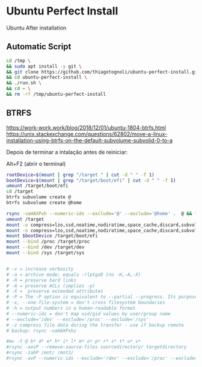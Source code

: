 # Ubuntu Perfect Install
Ubuntu After installation

## Automatic Script
```bash
cd /tmp \
&& sudo apt install -y git \
&& git clone https://github.com/thiagotognoli/ubuntu-perfect-install.git \
&& cd ubuntu-perfect-install \
&& ./run.sh \
&& cd ~ \
&& rm -rf /tmp/ubuntu-perfect-install
```

## BTRFS
https://work-work.work/blog/2018/12/01/ubuntu-1804-btrfs.html
https://unix.stackexchange.com/questions/62802/move-a-linux-installation-using-btrfs-on-the-default-subvolume-subvolid-0-to-a

Depois de terminar a intalação antes de reiniciar:

Alt+F2 (abrir o terminal)

```bash
rootDevice=$(mount | grep "/target " | cut -d " " -f 1)
bootDevice=$(mount | grep "/target/boot/efi" | cut -d " " -f 1)
umount /target/boot/efi
cd /target
btrfs subvolume create @
btrfs subvolume create @home

rsync -vaHAXPxh --numeric-ids --exclude='@' --exclude='@home' .  @ && find * -maxdepth 0 -not \( -path @ -o -path @home \) -exec rm -rf {} \;
umount /target
mount -o compress=lzo,ssd,noatime,nodiratime,space_cache,discard,subvol=@ $rootDevice /target
mount -o compress=lzo,ssd,noatime,nodiratime,space_cache,discard,subvol=@home $rootDevice /target/home
mount $bootDevice /target/boot/efi
mount --bind /proc /target/proc
mount --bind /dev /target/dev
mount --bind /sys /target/sys


# -v = increase verbosity
# -a = archive mode; equals -rlptgoD (no -H,-A,-X)
# -H = preserve hard links
# -A = preserve ACLs (implies -p)
# -X =  preserve extended attributes
# -P = The -P option is equivalent to --partial --progress. Its purpose is to make it much easier to specify these two options for a long transfer that may be interrupted.
# -x, --one-file-system = don't cross filesystem boundaries
# -h = output numbers in a human-readable format
# --numeric-ids = don't map uid/gid values by user/group name
# --exclude='/dev' --exclude='/proc' --exclude='/sys'
# -z compress file data during the transfer - use if backup remote
# backup: rsync -vaHAXPxhz 

#mv -t @ b* d* e* h* i* l* m* o* p* r* s* t* u* v*
#rsync -axvP --remove-source-files sourcedirectory/ targetdirectory
#rsync -zahP /mnt/ /mnt2/
#rsync -avP --numeric-ids --exclude='/dev' --exclude='/proc' --exclude='/sys' root@failedharddrivehost:/ /path/to/destination/


```

<!--
## Base Installation

```bash
sudo apt install ubuntu-restricted-extras aptitude synaptic flatpak gnome-software-plugin-flatpak
sudo apt install curl
sudo apt install nfs-common

#Alternatives Terminals
sudo apt install terminator
sudo snap install --edge --classic terminology
sudo snap install --classic cool-retro-term

```

## Gnome

```bash
sudo apt install gnome-tweaks chrome-gnome-shell
sudo apt install psensors
#sudo apt install gnome-shell-extensions
```

### Show Desktop Button

```bash
sudo apt-get install xdotool -y
echo -e '[Desktop Entry]\n Version=1.0\n Name=Show Desktop\n Exec=xdotool key --clearmodifiers Ctrl+Super+d\n Icon=desktop\n Type=Application\n Categories=Application' | tee ~/.local/share/applications/show-desktop.desktop
```

### Click App Icon to Minimize

#### Enable
```bash
gsettings set org.gnome.shell.extensions.dash-to-dock click-action minimize
```

#### Restore to Default
```bash
gsettings reset org.gnome.shell.extensions.dash-to-dock click-action
```

### Desktop Folder

```bash
sudo apt-get install desktopfolder -y
```

#### Gnome Extensions
##### Unite
Gnome Extensions:
https://extensions.gnome.org/extension/1287/unite/

Github:
https://github.com/hardpixel/unite-shell

##### Lock Keys
Gnome Extensions:
https://extensions.gnome.org/extension/36/lock-keys/

Github:
https://github.com/kazysmaster/gnome-shell-extension-lockkeys

##### KStatusNotifierItem/AppIndicator Support
Integrates Ubuntu AppIndicators and KStatusNotifierItems (KDE's blessed successor of the systray) into GNOME Shell.

Gnome Extensions:
https://extensions.gnome.org/extension/615/appindicator-support/

Github:
https://github.com/ubuntu/gnome-shell-extension-appindicator

##### Force Quit
Gnome Extensions:
https://extensions.gnome.org/extension/770/force-quit/

Github:
https://github.com/meghprkh/force-quit/

##### Sound Input & Output Device Chooser
Gnome Extensions:
https://extensions.gnome.org/extension/906/sound-output-device-chooser/

Github:
https://github.com/kgshank/gse-sound-output-device-chooser

##### OpenWeather
Gnome Extensions:
https://extensions.gnome.org/extension/750/openweather/

Git:
https://gitlab.com/jenslody/gnome-shell-extension-openweather

##### Suspend Button
Gnome Extensions:
https://extensions.gnome.org/extension/826/suspend-button/

##### User Themes 
Gnome Extensions:
https://extensions.gnome.org/extension/19/user-themes/

##### See
https://gitlab.gnome.org/GNOME/gnome-shell-extensions


### Crypto Folders

```bash
sudo apt install gocryptfs sirikali 
```

### KeepassXC - Password Manager

```bash
sudo snap install keepassxc
```

### Authenticator

```bash
flatpak install -y flathub com.github.bilelmoussaoui.Authenticator
```

### Graphics Tools

```bash
sudo snap install gimp inkscape
```

#### Photography

```bash
sudo snap install darktable
```


### Chromiun Browser

```bash
sudo snap install chromiun
```

### VLC Video Player

```bash
sudo snap install vlc
```

## Chat

```bash
snap install whatsdesk telegram-desktop
snap install --classic slack 
```

### Whatsapp Electron - Alternative Whatsapp Desktop

```bash
sudo apt install git
sudo snap install --edge node --classic
mkdir -p ~/tmp \
 && cd ~/tmp \
 && git clone https://github.com/thiagotognoli/whatsapp-electron.git \
 && cd whatsapp-electron \
 && npm install \
 && npm run build \
 && mkdir -p ~/AppImage \
 && mv dist/whatsapp-electron-*.AppImage ~/AppImage/whatsapp-electron.AppImage \
 && chmod +x ~/AppImage/whatsapp-electron.AppImage \
 && cd .. \
 && rm -rfd whatsapp-electron \
 && echo "[Desktop Entry]
Version=1.0
Type=Application
Exec=~/AppImage/whatsapp-electron.AppImage %f
Name=WhatsApp
Icon=WhatsApp
Terminal=false
Categories=Internet;" > ~/.local/share/applications/whatsapp.desktop
```

## Devel Tools

```bash
#MySql client
sudo apt install mysql-workbench 
#FTP client
sudo apt install filezilla
#netbeans
sudo snap install --classic netbeans 
#nodejs
sudo snap install --edge node --classic
#robo3t - mongodb gui
sudo snap install robo3t-snap
#Git Gui Client
sudo snap install gitkraken
#Insomnia Rest Client
sudo snap install insomnia
#GhostWriter - mkd editor
flatpak install flathub io.github.wereturtle.ghostwriter -y
```

GitAhead - Git Gui Client
https://gitahead.github.io/gitahead.com/

### Docker

#### Last Version (Recomended)

```bash
sudo apt-get remove docker docker-engine docker.io containerd runc
sudo apt-get update && sudo apt-get install apt-transport-https ca-certificates curl gnupg-agent software-properties-common
curl -fsSL https://download.docker.com/linux/ubuntu/gpg | sudo apt-key add -
sudo add-apt-repository "deb [arch=amd64] https://download.docker.com/linux/ubuntu $(lsb_release -cs) stable"
sudo apt-get update
sudo apt-get install docker-ce docker-ce-cli containerd.io
sudo curl -L "https://github.com/docker/compose/releases/download/1.25.0/docker-compose-$(uname -s)-$(uname -m)" -o /usr/local/bin/docker-compose && sudo chmod +x /usr/local/bin/docker-compose
```

#### Old Version

```bash
sudo apt install docker.io docker-compose -y
```

#### Snap (only work in $HOME)

```bash
sudo addgroup --system docker \
 && sudo adduser $USER docker \
 && newgrp docker \
 && sudo snap install docker \
 && docker run hello-world
```

### ZSH - Oh My ZSH

```bash
sudo apt-get install zsh fonts-powerline
chsh -s /bin/zsh root
sh -c "$(wget https://raw.github.com/robbyrussell/oh-my-zsh/master/tools/install.sh -O -)"
rm -rf ~/.zshrc \
 && cp ~/.oh-my-zsh/templates/zshrc.zsh-template ~/.zshrc \
 && sed -ri 's/(ZSH_THEME=")([^"]*)(")/\1agnoster\3/g' ~/.zshrc \
 && sed -ri 's/(plugins=\()([^\)]*)(\))/\1git git-extras git-flow gitignore ubuntu cp extract sudo systemd last-working-dir docker docker-compose web-search vscode laravel laravel5 npm yarn\3/g' ~/.zshrc \
 && mkdir -p ~/tmp \
 && cd ~/tmp \
 && git clone https://github.com/abertsch/Menlo-for-Powerline.git \
 && sudo mv Menlo-for-Powerline/*.ttf /usr/share/fonts/.  \
 && rm -rf Menlo-for-Powerline \
 && sudo fc-cache -vf /usr/share/fonts
```

### Visual Studio Code

```bash
#vscode
sudo snap install --classic code
sudo bash -c "echo "\nfs.inotify.max_user_watches=524288" >> /etc/sysctl.conf" # configuração para repositórios grandes do vscode
```
#### https://marketplace.visualstudio.com/items?itemName=humao.rest-client


## Flameshot - Screenshot

```bash
sudo apt install flameshot && echo "[Desktop Entry]
Version=1.1
Type=Application
Name=Flameshot Screenshot
Comment=Uma pequena descrição desta aplicação.
Icon=flameshot
Exec=flameshot gui
Actions=
Categories=Graphics;
" > ~/.local/share/applications/flameshot-screenshot.desktop && chmod +x ~/.local/share/applications/flameshot-screenshot.desktop
```

## TeamViewer

```bash
mkdir -p ~/tmp
 && wget -O ~/tmp/teamviwer.deb https://dl.teamviewer.com/download/linux/version_15x/teamviewer_15.0.8397_amd64.deb
 && sudo dpkg -i ~/tmp/teamviwer.deb
 && rm ~/tmp/teamviwer.deb
```



## Restore from old Instllation (Todo)

```bash
sudo ln -s /media/$USER/857c75eb-7b30-4a28-95be-a0f65d919a01 /media/$USER/hd-old
rsync -avz /media/$USER/hd-old/data/projects /data/
rsync -avz /media/$USER/hd-old/home/$USER/.thunderbird ~/
rsync -avz /media/$USER/hd-old/home/$USER/.ssh ~/
rsync -avz /media/$USER/hd-old/home/$USER/.gnupg ~/
mv ~/.local/share/keyrings ~/.local/share/keyrings.old
cp -r /media/$USER/hd-old/home/$USER/.local/share/keyrings/{login.keyring,user.keystore} ~/.local/share/keyrings
rsync -avz /media/$USER/hd-old/home/$USER/.config/SiriKali ~/.config/
rsync -avz /media/$USER/hd-old/home/$USER/.SiriKali ~/
rsync -avz /media/$USER/hd-old/home/$USER/.wine ~/
rsync -avz /media/$USER/hd-old/home/$USER/Nextcloud* ~/
rsync -avz /media/$USER/hd-old/home/$USER/.config/Nextcloud ~/.config/

mv /home/thiago/snap/netbeans /home/thiago/snap/netbeans.old
rsync -avz /media/$USER/hd-old/home/$USER/snap/netbeans /home/$USER/snap/

rsync -avz /media/$USER/hd-old/home/$USER/.mysql* /home/$USER/
rsync -avz /media/$USER/hd-old/home/$USER/.config/filezilla /home/$USER/.config/

#restore gnome shel extensions with configs
rsync -avz /media/$USER/hd-old/home/$USER/.local/share/gnome-shell/extensions /home/$USER/.local/share/gnome-shell/
```


## Refs
* https://github.com/ohmyzsh/ohmyzsh/wiki/themes
* https://github.com/agnoster/agnoster-zsh-theme
* https://github.com/powerline/fonts
* https://github.com/abertsch/Menlo-for-Powerline

## Select audio in shell
pacmd list-cards
pacmd set-card-profile 1 output:analog-stereo+input:analog-stereo
https://github.com/giner/helplinux/tree/master/scripts/switch-sound
https://www.freedesktop.org/wiki/Software/PulseAudio/Documentation/User/DefaultDevice/



## TkBash
sudo apt install tk && wget https://raw.githubusercontent.com/phil294/tkbash/master/tkbash && chmod +x tkbash
-->
